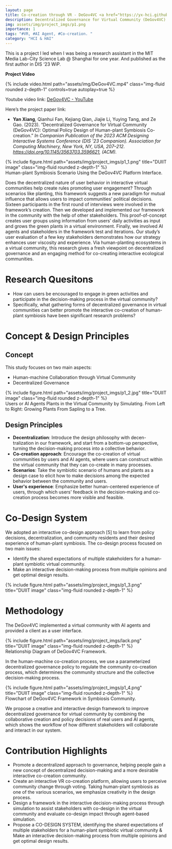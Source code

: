 ```yaml
---
layout: page
title: Co-creation through VR - DeGov4VC <a href="https://yx-hci.github.io/assets/pdf/Paper-DeGov4VC.pdf" target="_blank" rel="noopener noreferrer" class="float-right"><i class="fas fa-file-pdf"></i></a>
description: Decentralized Governance for Virtual Community (DeGov4VC) - Optimal Policy Design of Human-plant Symbiosis Co-creation.
img: assets/img/project_imgs/p1.png
importance: 1
tags: "#VR, #AI Agent, #Co-creation. "
category: "HCI & HAI"
---
```


This is a project I led when I was being a research assistant in the MIT Media Lab-City Science Lab @ Shanghai for one year. And published as the first author in DIS ‘23 WiP.


[//]: # (**Project Video**: [DeGov4VC Video Link]&#40;https://www.youtube.com/watch?v=owun5EogaEg&#41; )

**Project Video**

<div class="row justify-content-sm-center mt-3">
    <div class="col-sm-8 mt-3 mt-md-0">
        {% include video.html path="assets/img/DeGov4VC.mp4" class="img-fluid rounded z-depth-1" controls=true autoplay=true %}
    </div>
</div>

Youtube video link: [DeGov4VC - YouTube](https://www.youtube.com/watch?v=owun5EogaEg)

Here’s the project paper link: 

- **Yan Xiang**, Qianhui Fan, Kejiang Qian, Jiajie Li, Yuying Tang, and Ze Gao. (2023). “Decentralized Governance for Virtual Community (DeGov4VC): Optimal Policy Design of Human-plant Symbiosis Co-creation.” _In Companion Publication of the 2023 ACM Designing Interactive Systems Conference (DIS '23 Companion). Association for Computing Machinery, New York, NY, USA, 207–212. https://doi.org/10.1145/3563703.3596621, (ACM)._

<div class="row justify-content-sm-center">
    <div class="col-sm-10 mt-3 mt-md-0">
        {% include figure.html path="assets/img/project_imgs/p1_1.png" title="DUIIT image" class="img-fluid rounded z-depth-1" %}
    </div>
</div>
<div class="caption">
    Human-plant Symbiosis Scenario Using the DeGov4VC Platform Interface.
</div>


Does the decentralized nature of user behavior in interactive virtual communities help create rules promoting user engagement? Through scenarios like planting, this framework suggests a new paradigm for mutual influence that allows users to impact communities’ political decisions. Sixteen participants in the first round of interviews were involved in the framework’s creation. Then we developed and implemented our framework in the community with the help of other stakeholders. This proof-of-concept creates user groups using information from users’ daily activities as input and grows the green plants in a virtual environment. Finally, we involved AI agents and stakeholders in the framework test and iterations. Our study’s user evaluation of a few key stakeholders demonstrates how our strategy enhances user viscosity and experience. Via human-planting ecosystems in a virtual community, this research gives a fresh viewpoint on decentralized governance and an engaging method for co-creating interactive ecological communities.

# Research Quesitons
- How can users be encouraged to engage in green activities and participate in the decision-making process in the virtual community?  
- Specifically, what gathering forms of decentralized governance in virtual communities can better promote the interactive co-creation of human-plant symbiosis have been significant research problems?

# Concept & Design Principles
## Concept

This study focuses on two main aspects: 
- Human-machine Collaboration through Virtual Community
- Decentralized Governance


<div class="row justify-content-sm-center">
    <div class="col-sm-10 mt-3 mt-md-0">
        {% include figure.html path="assets/img/project_imgs/p1_2.jpg" title="DUIIT image" class="img-fluid rounded z-depth-1" %}
    </div>
</div>
<div class="caption">
    Users or AI Agents Plants in the Virtual Community by Simulating. From Left to Right: Growing Plants From Sapling to a Tree.
</div>


## Design Principles
- **Decentralization**: Introduce the design philosophy with decen-tralization in our framework, and start from a bottom-up perspective, turning the decision-making process into a collective behavior.
- **Co-creation approach**: Encourage the co-creation of virtual communities by users and AI agents, where users can construct within the virtual community that they can co-create in many processes. 
- **Scenarios**: Take the symbiotic scenario of humans and plants as a design case to elicit how to make decisions among the expected behavior between the community and users.
- **User's experience**: Emphasize better human-centered experience of users, through which users' feedback in the decision-making and co-creation process becomes more visible and feasible.

# Co-Design System
We adopted an interactive co-design approach [5] to learn from policy decisions, decentralization, and community residents and their desired experience of human-plant symbiosis. The co-design process focused on two main issues:
- Identify the shared expectations of multiple stakeholders for a human-plant symbiotic virtual community.
- Make an interactive decision-making process from multiple opinions and get optimal design results.

<div class="row justify-content-sm-center">
    <div class="col-sm-8 mt-3 mt-md-0">
        {% include figure.html path="assets/img/project_imgs/p1_3.png" title="DUIIT image" class="img-fluid rounded z-depth-1" %}
    </div>
</div>
<div class="caption">
    
</div>




# Methodology
The DeGov4VC implemented a virtual community with AI agents and provided a client as a user interface.


<div class="row justify-content-sm-center">
    <div class="col-sm-8 mt-3 mt-md-0">
        {% include figure.html path="assets/img/project_imgs/lack.png" title="DUIIT image" class="img-fluid rounded z-depth-1" %}
    </div>
</div>
<div class="caption">
    Relationship Diagram of DeGov4VC Framework.
</div>




In the human-machine co-creation process, we use a parameterized decentralized governance policy to regulate the community co-creation process, which determines the community structure and the collective decision-making process.  

<div class="row justify-content-sm-center">
    <div class="col-sm-8 mt-3 mt-md-0">
        {% include figure.html path="assets/img/project_imgs/p1_4.png" title="DUIIT image" class="img-fluid rounded z-depth-1" %}
    </div>
</div>
<div class="caption">
    Flowchart of DeGov4VC Framework in Symbiosis Community.
</div>

We propose a creative and interactive design framework to improve decentralized governance for virtual community by combining the collaborative creation and policy decisions of real users and AI agents, which shows the workflow of how different stakeholders will collaborate and interact in our system.


# Contribution Highlights
- Promote a decentralized approach to governance, helping people gain a new concept of decentralized decision-making and a more desirable interactive co-creation community.
- Create an interactive VR co-creation platform, allowing users to perceive community change through voting. Taking human-plant symbiosis as one of the various scenarios, we emphasize creativity in the design process.
- Design a framework in the interactive decision-making process through simulation to assist stakeholders with co-design in the virtual community and evaluate co-design impact through agent-based simulation.
- Propose a CO-DESIGN SYSTEM, identifying the shared expectations of multiple stakeholders for a human-plant symbiotic virtual community & Make an interactive decision-making process from multiple opinions and get optimal design results.


